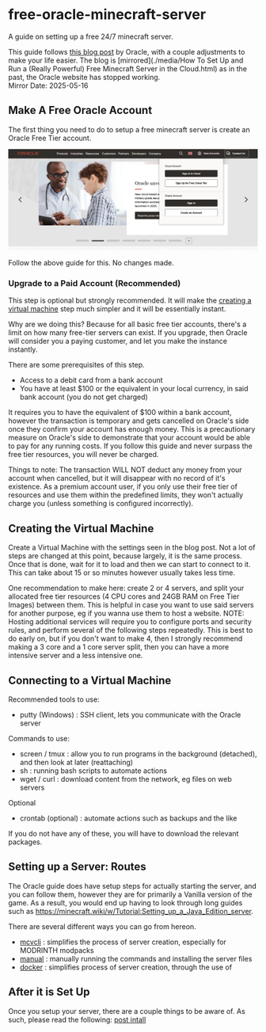 # free-oracle-minecraft-server

A guide on setting up a free 24/7 minecraft server.

This guide follows [this blog post](https://blogs.oracle.com/developers/post/how-to-set-up-and-run-a-really-powerful-free-minecraft-server-in-the-cloud) by Oracle, with a couple adjustments to make your life easier. The blog is [mirrored](./media/How To Set Up and Run a (Really Powerful) Free Minecraft Server in the Cloud.html) as in the past, the Oracle website has stopped working.  
Mirror Date: 2025-05-16

## Make A Free Oracle Account

The first thing you need to do to setup a free minecraft server is create an Oracle Free Tier account.

![Free Tier Account Photograph](media/image.png)

Follow the above guide for this. No changes made.

### Upgrade to a Paid Account (Recommended)

This step is optional but strongly recommended. It will make the [creating a virtual machine](README.md#creating-the-virtual-machine) step much simpler and it will be essentially instant.

Why are we doing this? Because for all basic free tier accounts, there's a limit on how many free-tier servers can exist. If you upgrade, then Oracle will consider you a paying customer, and let you make the instance instantly.

There are some prerequisites of this step.

- Access to a debit card from a bank account
- You have at least $100 or the equivalent in your local currency, in said bank account (you do not get charged)

It requires you to have the equivalent of $100 within a bank account, however the transaction is temporary and gets cancelled on Oracle's side once they confirm your account has enough money. This is a precautionary measure on Oracle's side to demonstrate that your account would be able to pay for any running costs. If you follow this guide and never surpass the free tier resources, you will never be charged.

Things to note:
The transaction WILL NOT deduct any money from your account when cancelled, but it will disappear with no record of it's existence.
As a premium account user, if you only use their free tier of resources and use them within the predefined limits, they won't actually charge you (unless something is configured incorrectly).

## Creating the Virtual Machine

Create a Virtual Machine with the settings seen in the blog post.
Not a lot of steps are changed at this point, because largely, it is the same process.
Once that is done, wait for it to load and then we can start to connect to it. This can take about 15 or so minutes however usually takes less time.

One recommendation to make here: create 2 or 4 servers, and split your allocated free tier resources (4 CPU cores and 24GB RAM on Free Tier Images) between them.
This is helpful in case you want to use said servers for another purpose, eg if you wanna use them to host a website. NOTE: Hosting additional services will require you to configure ports and security rules, and perform several of the following steps repeatedly.
This is best to do early on, but if you don't want to make 4, then I strongly recommend making a 3 core and a 1 core server split, then you can have a more intensive server and a less intensive one.

## Connecting to a Virtual Machine

Recommended tools to use:

- putty (Windows) : SSH client, lets you communicate with the Oracle server

Commands to use:

- screen / tmux : allow you to run programs in the background (detached), and then look at later (reattaching)
- sh            : running bash scripts to automate actions
- wget / curl   : download content from the network, eg files on web servers

Optional

- crontab (optional)  : automate actions such as backups and the like

If you do not have any of these, you will have to download the relevant packages.

## Setting up a Server: Routes

The Oracle guide does have setup steps for actually starting the server, and you can follow them, however they are for primarily a Vanilla version of the game. As a result, you would end up having to look through long guides such as <https://minecraft.wiki/w/Tutorial:Setting_up_a_Java_Edition_server>.

There are several different ways you can go from hereon.

- [mcvcli](./options/mcvcli.md)              : simplifies the process of server creation, especially for MODRINTH modpacks
- [manual](./options/manual.md)              : manually running the commands and installing the server files
- [docker](./options/docker.md)              : simplifies process of server creation, through the use of

## After it is Set Up

Once you setup your server, there are a couple things to be aware of.
As such, please read the following: [post intall](/options/post-install.md)
